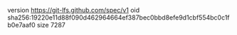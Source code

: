 version https://git-lfs.github.com/spec/v1
oid sha256:19220e11d88f090d462964664ef387bec0bbd8efe9d1cbf554bc0c1fb0e7aaf0
size 7287
